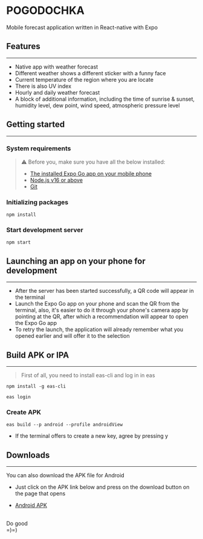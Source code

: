 # POGODOCHKA

Mobile forecast application written in React-native with Expo

## Features
---
- Native app with weather forecast
- Different weather shows a different sticker with a funny face
- Current temperature of the region where you are locate
- There is also UV index
- Hourly and daily weather forecast
- A block of additional information, including the time of sunrise & sunset, humidity level, dew point, wind speed, atmospheric pressure level

## Getting started
---
### System requirements
>:warning: Before you, make sure you have all the below installed:
>- [The installed Expo Go app on your mobile phone](https://expo.dev/client)
>- [Node.js v16 or above](https://nodejs.org/en/)
>- [Git](https://git-scm.com/)
  
### Initializing packages
    npm install

### Start development server
    npm start

## Launching an app on your phone for development
---
- After the server has been started successfully, a QR code will appear in the terminal
- Launch the Expo Go app on your phone and scan the QR from the terminal, also, it's easier to do it through your phone's camera app by pointing at the QR, after which a recommendation will appear to open the Expo Go app
- To retry the launch, the application will already remember what you opened earlier and will offer it to the selection

## Build APK or IPA 
---
>First of all, you need to install eas-cli and log in in eas

    npm install -g eas-cli

    eas login
### Create APK
    eas build --p android --profile androidView

- If the terminal offers to create a new key, agree by pressing y

## Downloads
---
You can also download the APK file for Android

- Just click on the APK link below and press on the download button on the page that opens

- [Android APK](./downloads/PogodOCHKA.apk)
  
</br>
Do good</br>
=)=)